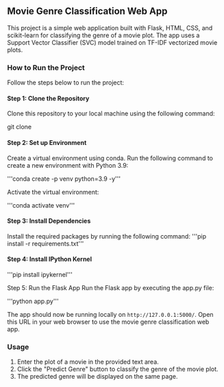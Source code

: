 ## Movie Genre Classification Web App

This project is a simple web application built with Flask, HTML, CSS, and scikit-learn for classifying the genre of a movie plot. The app uses a Support Vector Classifier (SVC) model trained on TF-IDF vectorized movie plots.

### How to Run the Project

Follow the steps below to run the project:

#### Step 1: Clone the Repository

Clone this repository to your local machine using the following command:

git clone <repository-url>

#### Step 2: Set up Environment

Create a virtual environment using conda. Run the following command to create a new environment with Python 3.9:

'''conda create -p venv python=3.9 -y'''

Activate the virtual environment:

'''conda activate venv'''


#### Step 3: Install Dependencies

Install the required packages by running the following command:
'''pip install -r requirements.txt'''

#### Step 4: Install IPython Kernel

'''pip install ipykernel'''

Step 5: Run the Flask App
Run the Flask app by executing the app.py file:

'''python app.py'''


The app should now be running locally on `http://127.0.0.1:5000/`. Open this URL in your web browser to use the movie genre classification web app.

### Usage

1. Enter the plot of a movie in the provided text area.
2. Click the "Predict Genre" button to classify the genre of the movie plot.
3. The predicted genre will be displayed on the same page.

